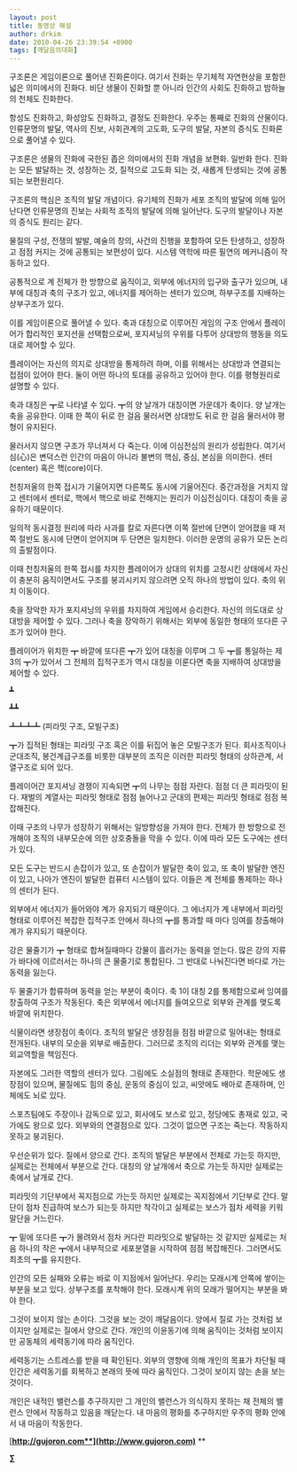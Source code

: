 ```yaml
---
layout: post
title: 동영상 해설
author: drkim
date: 2010-04-26 23:39:54 +0900
tags: [깨달음의대화]
---
```

  






구조론은 게임이론으로 풀어낸 진화론이다. 여기서 진화는 무기체적 자연현상을 포함한 넓은 의미에서의 진화다. 비단 생물이 진화할 뿐 아니라 인간의 사회도 진화하고 밤하늘의 천체도 진화한다. 



항성도 진화하고, 화성암도 진화하고, 결정도 진화한다. 우주는 통째로 진화의 산물이다. 인류문명의 발달, 역사의 진보, 사회관계의 고도화, 도구의 발달, 자본의 증식도 진화론으로 풀어낼 수 있다.



구조론은 생물의 진화에 국한된 좁은 의미에서의 진화 개념을 보편화. 일반화 한다. 진화는 모든 발달하는 것, 성장하는 것, 질적으로 고도화 되는 것, 새롭게 탄생되는 것에 공통되는 보편원리다. 



구조론의 핵심은 조직의 발달 개념이다. 유기체의 진화가 세포 조직의 발달에 의해 일어난다면 인류문명의 진보는 사회적 조직의 발달에 의해 일어난다. 도구의 발달이나 자본의 증식도 원리는 같다.



물질의 구성, 전쟁의 발발, 예술의 창의, 사건의 진행을 포함하여 모든 탄생하고, 성장하고 점점 커지는 것에 공통되는 보편성이 있다. 시스템 역학에 따른 필연의 메커니즘이 작동하고 있다.



공통적으로 계 전체가 한 방향으로 움직이고, 외부에 에너지의 입구와 출구가 있으며, 내부에 대칭과 축의 구조가 있고, 에너지를 제어하는 센터가 있으며, 하부구조를 지배하는 상부구조가 있다. 



이를 게임이론으로 풀어낼 수 있다. 축과 대칭으로 이루어진 게임의 구조 안에서 플레이어가 합리적인 포지션을 선택함으로써, 포지셔닝의 우위를 다투어 상대방의 행동을 의도대로 제어할 수 있다.



플레이어는 자신의 의지로 상대방을 통제하려 하며, 이를 위해서는 상대방과 연결되는 접점이 있어야 한다. 둘이 어떤 하나의 토대를 공유하고 있어야 한다. 이를 평형원리로 설명할 수 있다. 



축과 대칭은 ┳로 나타낼 수 있다. ┳의 양 날개가 대칭이면 가운데가 축이다. 양 날개는 축을 공유한다. 이때 한 쪽이 뒤로 한 걸음 물러서면 상대방도 뒤로 한 걸음 물러서야 평형이 유지된다. 



물러서지 않으면 구조가 무너져서 다 죽는다. 이에 이심전심의 원리가 성립한다. 여기서 심(心)은 변덕스런 인간의 마음이 아니라 불변의 핵심, 중심, 본심을 의미한다. 센터(center) 혹은 핵(core)이다.



천칭저울의 한쪽 접시가 기울어지면 다른쪽도 동시에 기울어진다. 중간과정을 거치지 않고 센터에서 센터로, 핵에서 핵으로 바로 전해지는 원리가 이심전심이다. 대칭이 축을 공유하기 때문이다.



일의적 동시결정 원리에 따라 사과를 칼로 자른다면 이쪽 절반에 단면이 얻어졌을 때 저쪽 절반도 동시에 단면이 얻어지며 두 단면은 일치한다. 이러한 운명의 공유가 모든 논리의 출발점이다.



이때 천칭저울의 한쪽 접시를 차지한 플레이어가 상대의 위치를 고정시킨 상태에서 자신이 충분히 움직이면서도 구조를 붕괴시키지 않으려면 오직 하나의 방법이 있다. 축의 위치 이동이다. 



축을 장악한 자가 포지셔닝의 우위를 차지하여 게임에서 승리한다. 자신의 의도대로 상대방을 제어할 수 있다. 그러나 축을 장악하기 위해서는 외부에 동일한 형태의 또다른 구조가 있어야 한다. 



플레이어가 위치한 ┳ 바깥에 또다른 ┳가 있어 대칭을 이루며 그 두 ┳를 통일하는 제 3의 ┳가 있어서 그 전체의 집적구조가 역시 대칭을 이룬다면 축을 지배하여 상대방을 제어할 수 있다.



┻

┻┻

┻┻┻┻ (피라밋 구조, 모빌구조)



┳가 집적된 형태는 피라밋 구조 혹은 이를 뒤집어 놓은 모빌구조가 된다. 회사조직이나 군대조직, 봉건계급구조를 비롯한 대부분의 조직은 이러한 피라밋 형태의 상하관계, 서열구조로 되어 있다. 



플레이어간 포지셔닝 경쟁이 지속되면 ┳의 나무는 점점 자란다. 점점 더 큰 피라밋이 된다. 재벌의 계열사는 피라밋 형태로 점점 늘어나고 군대의 편제는 피라밋 형태로 점점 복잡해진다. 



이때 구조의 나무가 성장하기 위해서는 일방향성을 가져야 한다. 전체가 한 방향으로 전개해야 조직의 내부모순에 의한 상호충돌을 막을 수 있다. 이에 따라 모든 도구에는 센터가 있다. 



모든 도구는 반드시 손잡이가 있고, 또 손잡이가 발달한 축이 있고, 또 축이 발달한 엔진이 있고, 나아가 엔진이 발달한 컴퓨터 시스템이 있다. 이들은 계 전체를 통제하는 하나의 센터가 된다. 



외부에서 에너지가 들어와야 계가 유지되기 때문이다. 그 에너지가 계 내부에서 피라밋 형태로 이루어진 복잡한 집적구조 안에서 하나의 ┳를 통과할 때 마다 잉여를 창출해야 계가 유지되기 때문이다. 



강은 물줄기가 ┳ 형태로 합쳐질때마다 강물이 흘러가는 동력을 얻는다. 많은 강의 지류가 바다에 이르러서는 하나의 큰 물줄기로 통합된다. 그 반대로 나눠진다면 바다로 가는 동력을 잃는다.



두 물줄기가 합류하며 동력을 얻는 부분이 축이다. 축 1이 대칭 2를 통제함으로써 잉여를 창출하여 구조가 작동된다. 축은 외부에서 에너지를 들여오므로 외부와 관계를 맺도록 바깥에 위치한다.



식물이라면 생장점이 축이다. 조직의 발달은 생장점을 점점 바깥으로 밀어내는 형태로 전개된다. 내부의 모순을 외부로 배출한다. 그러므로 조직의 리더는 외부와 관계를 맺는 외교역할을 책임진다.



자본에도 그러한 역할의 센터가 있다. 그림에도 소실점의 형태로 존재한다. 학문에도 생장점이 있으며, 물질에도 힘의 중심, 운동의 중심이 있고, 씨앗에도 배아로 존재하며, 인체에도 뇌로 있다.



스포츠팀에도 주장이나 감독으로 있고, 회사에도 보스로 있고, 정당에도 총재로 있고, 국가에도 왕으로 있다. 외부와의 연결점으로 있다. 그것이 없으면 구조는 죽는다. 작동하지 못하고 붕괴된다.



우선순위가 있다. 질에서 양으로 간다. 조직의 발달은 부분에서 전체로 가는듯 하지만, 실제로는 전체에서 부분으로 간다. 대칭의 양 날개에서 축으로 가는듯 하지만 실제로는 축에서 날개로 간다. 



피라밋의 기단부에서 꼭지점으로 가는듯 하지만 실제로는 꼭지점에서 기단부로 간다. 말단이 점차 진급하여 보스가 되는듯 하지만 착각이고 실제로는 보스가 점차 세력을 키워 말단을 거느린다. 



┳ 밑에 또다른 ┳가 몰려와서 점차 커다란 피라밋으로 발달하는 것 같지만 실제로는 처음 하나의 작은 ┳에서 내부적으로 세포분열을 시작하여 점점 복잡해진다. 그러면서도 최초의 ┳를 유지한다.



인간의 모든 실패와 오류는 바로 이 지점에서 일어난다. 우리는 모래시계 안쪽에 쌓이는 부분을 보고 있다. 상부구조를 포착해야 한다. 모래시계 위의 모래가 떨어지는 부분을 봐야 한다.



그것이 보이지 않는 손이다. 그것을 보는 것이 깨달음이다. 양에서 질로 가는 것처럼 보이지만 실제로는 질에서 양으로 간다. 개인의 이윤동기에 의해 움직이는 것처럼 보이지만 공동체의 세력동기에 따라 움직인다.



세력동기는 스트레스를 받을 때 확인된다. 외부의 영향에 의해 개인의 목표가 차단될 때 인간은 세력동기를 회복하고 본래의 뜻에 따라 움직인다. 그것이 보이지 않는 손을 보는 것이다.



개인은 내적인 밸런스를 추구하지만 그 개인의 밸런스가 의식하지 못하는 채 전체의 밸런스 안에서 작동하고 있음을 깨닫는다. 내 마음의 평화를 추구하지만 우주의 평화 안에서 내 마음이 작동한다.







[**http://gujoron.com**](http://www.gujoron.com)** 
**

**∑**